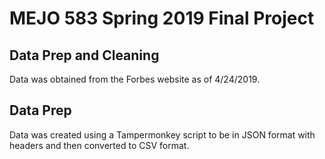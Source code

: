 # MEJO 583 Spring 2019 Final Project

## Data Prep and Cleaning

Data was obtained from the Forbes website as of 4/24/2019.

## Data Prep

Data was created using a Tampermonkey script to be in JSON format with headers and then converted to CSV format.